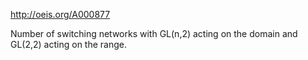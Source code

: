 http://oeis.org/A000877

Number of switching networks with GL(n,2) acting on the domain and GL(2,2) acting on the range.

